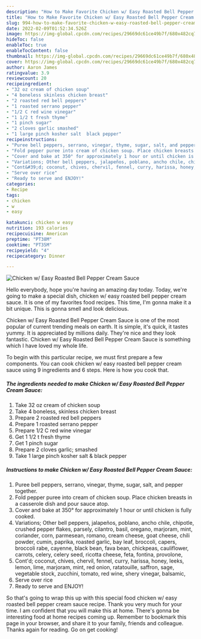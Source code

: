 ```yaml
---
description: "How to Make Favorite Chicken w/ Easy Roasted Bell Pepper Cream Sauce"
title: "How to Make Favorite Chicken w/ Easy Roasted Bell Pepper Cream Sauce"
slug: 994-how-to-make-favorite-chicken-w-easy-roasted-bell-pepper-cream-sauce
date: 2022-02-09T01:52:34.526Z
image: https://img-global.cpcdn.com/recipes/29669dc61ce49b7f/680x482cq70/chicken-w-easy-roasted-bell-pepper-cream-sauce-recipe-main-photo.jpg
hideToc: false
enableToc: true
enableTocContent: false
thumbnail: https://img-global.cpcdn.com/recipes/29669dc61ce49b7f/680x482cq70/chicken-w-easy-roasted-bell-pepper-cream-sauce-recipe-main-photo.jpg
cover: https://img-global.cpcdn.com/recipes/29669dc61ce49b7f/680x482cq70/chicken-w-easy-roasted-bell-pepper-cream-sauce-recipe-main-photo.jpg
author: Aaron James
ratingvalue: 3.9
reviewcount: 20
recipeingredient:
- "32 oz cream of chicken soup"
- "4 boneless skinless chicken breast"
- "2 roasted red bell peppers"
- "1 roasted serrano pepper"
- "1/2 C red wine vinegar"
- "1 1/2 t fresh thyme"
- "1 pinch sugar"
- "2 cloves garlic smashed"
- "1 large pinch kosher salt  black pepper"
recipeinstructions:
- "Puree bell peppers, serrano, vinegar, thyme, sugar, salt, and pepper together."
- "Fold pepper puree into cream of chicken soup. Place chicken breasts in a casserole dish and pour sauce atop."
- "Cover and bake at 350° for approximately 1 hour or until chicken is fully cooked."
- "Variations; Other bell peppers, jalapeños, poblano, ancho chile, chipotle, crushed pepper flakes, parsely, cilantro, basil, oregano, marjoram, mint, coriander, corn, parmesean, romano, cream cheese, goat cheese, chili powder, cumin, paprika, roasted garlic, bay leaf, broccoli, capers, broccoli rabe, cayenne, black bean, fava bean, chickpeas, cauliflower, carrots, celery, celery seed, ricotta cheese, feta, fontina, provolone,"
- "Cont&#39;d; coconut, chives, chervil, fennel, curry, harissa, honey, leeks, lemon, lime, marjoram, mint, red onion, ratatouille, saffron, sage, vegetable stock, zucchini, tomato, red wine, shery vinegar, balsamic,"
- "Serve over rice"
- "Ready to serve and ENJOY!"
categories:
- Recipe
tags:
- chicken
- w
- easy

katakunci: chicken w easy 
nutrition: 193 calories
recipecuisine: American
preptime: "PT38M"
cooktime: "PT35M"
recipeyield: "4"
recipecategory: Dinner

---
```



![Chicken w/ Easy Roasted Bell Pepper Cream Sauce](https://img-global.cpcdn.com/recipes/29669dc61ce49b7f/680x482cq70/chicken-w-easy-roasted-bell-pepper-cream-sauce-recipe-main-photo.jpg)

Hello everybody, hope you're having an amazing day today. Today, we're going to make a special dish, chicken w/ easy roasted bell pepper cream sauce. It is one of my favorites food recipes. This time, I'm gonna make it a bit unique. This is gonna smell and look delicious.

Chicken w/ Easy Roasted Bell Pepper Cream Sauce is one of the most popular of current trending meals on earth. It is simple, it's quick, it tastes yummy. It is appreciated by millions daily. They're nice and they look fantastic. Chicken w/ Easy Roasted Bell Pepper Cream Sauce is something which I have loved my whole life.




To begin with this particular recipe, we must first prepare a few components. You can cook chicken w/ easy roasted bell pepper cream sauce using 9 ingredients and 6 steps. Here is how you cook that.

<!--inarticleads1-->

##### The ingredients needed to make Chicken w/ Easy Roasted Bell Pepper Cream Sauce:

1. Take 32 oz cream of chicken soup
1. Take 4 boneless, skinless chicken breast
1. Prepare 2 roasted red bell peppers
1. Prepare 1 roasted serrano pepper
1. Prepare 1/2 C red wine vinegar
1. Get 1 1/2 t fresh thyme
1. Get 1 pinch sugar
1. Prepare 2 cloves garlic; smashed
1. Take 1 large pinch kosher salt &amp; black pepper




<!--inarticleads2-->

##### Instructions to make Chicken w/ Easy Roasted Bell Pepper Cream Sauce:

1. Puree bell peppers, serrano, vinegar, thyme, sugar, salt, and pepper together.
1. Fold pepper puree into cream of chicken soup. Place chicken breasts in a casserole dish and pour sauce atop.
1. Cover and bake at 350° for approximately 1 hour or until chicken is fully cooked.
1. Variations; Other bell peppers, jalapeños, poblano, ancho chile, chipotle, crushed pepper flakes, parsely, cilantro, basil, oregano, marjoram, mint, coriander, corn, parmesean, romano, cream cheese, goat cheese, chili powder, cumin, paprika, roasted garlic, bay leaf, broccoli, capers, broccoli rabe, cayenne, black bean, fava bean, chickpeas, cauliflower, carrots, celery, celery seed, ricotta cheese, feta, fontina, provolone,
1. Cont&#39;d; coconut, chives, chervil, fennel, curry, harissa, honey, leeks, lemon, lime, marjoram, mint, red onion, ratatouille, saffron, sage, vegetable stock, zucchini, tomato, red wine, shery vinegar, balsamic,
1. Serve over rice
1. Ready to serve and ENJOY!



So that's going to wrap this up with this special food chicken w/ easy roasted bell pepper cream sauce recipe. Thank you very much for your time. I am confident that you will make this at home. There's gonna be interesting food at home recipes coming up. Remember to bookmark this page in your browser, and share it to your family, friends and colleague. Thanks again for reading. Go on get cooking!

